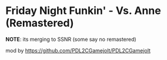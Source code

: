 # Friday Night Funkin' - Vs. Anne (Remastered) 
**NOTE**: its merging to SSNR (some say no remastered)

mod by 
https://github.com/PDL2CGamejolt/PDL2CGamejolt

